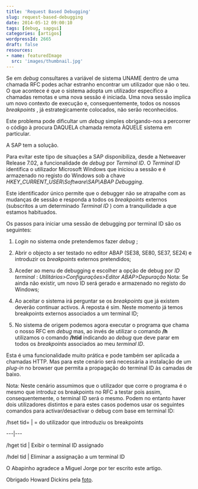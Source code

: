 ```yaml
---
title: 'Request Based Debugging'
slug: request-based-debugging
date: 2014-05-12 09:00:10
tags: [debug, sapgui]
categories: [artigos]
wordpressId: 2665
draft: false
resources:
- name: featuredImage
  src: 'images/thumbnail.jpg'
---
```

Se em _debug_ consultares a variável de sistema UNAME dentro de uma chamada RFC podes achar estranho encontrar um utilizador que não o teu. O que acontece é que o sistema adopta um utilizador específico a chamadas remotas e uma nova sessão é iniciada. Uma nova sessão implica um novo contexto de execução e, consequentemente, todos os nossos _breakpoints_ , já estrategicamente colocados, não serão reconhecidos.

Este problema pode dificultar um _debug_ simples obrigando-nos a percorrer o código à procura DAQUELA chamada remota ÀQUELE sistema em particular.

A SAP tem a solução.

<!--more-->

Para evitar este tipo de situações a SAP disponibiliza, desde a Netweaver Release 7.02, a funcionalidade de _debug_ por _Terminal ID_. O _Terminal ID_ identifica o utilizador Microsoft Windows que iniciou a sessão e é armazenado no registo do Windows sob a chave _HKEY_CURRENT_USER\Software\SAP\ABAP Debugging_.

Este identificador único permite que o debugger não se atrapalhe com as mudanças de sessão e responda a todos os _breakpoints_ externos (subscritos a um determinado _Terminal ID_ ) com a tranquilidade a que estamos habituados.

Os passos para iniciar uma sessão de debugging por terminal ID são os seguintes:

  1. _Login_ no sistema onde pretendemos fazer _debug_ ;

  2. Abrir o objecto a ser testado no editor ABAP (SE38, SE80, SE37, SE24) e introduzir os _breakpoints_ externos pretendidos;

  3. Aceder ao menu de debugging e escolher a opção de debug por _ID terminal_ :
_Utilitários>Configurações>Editor  ABAP>Depuração_
Nota: Se ainda não existir, um novo ID será gerado e armazenado no registo do Windows;

  4. Ao aceitar o sistema irá perguntar se os _breakpoints_ que já existem deverão continuar activos. A reposta é sim. Neste momento já temos breakpoints externos associados a um terminal ID;

  5. No sistema de origem podemos agora executar o programa que chama o nosso RFC em _debug_ mas, ao invés de utilizar o comando **/h** utilizamos o comando **/htid** indicando ao _debug_ que deve parar em todos os _breakpoints_ associados ao meu _terminal ID_.

Esta é uma funcionalidade muito prática e pode também ser aplicada a chamadas HTTP. Mas para este cenário será necessária a instalação de um _plug-in_ no browser que permita a propagação do terminal ID às camadas de baixo.

Nota: Neste cenário assumimos que o utilizador que corre o programa é o mesmo que introduz os breakpoints no RFC a testar pois assim, consequentemente, o terminal ID será o mesmo. Podem no entanto haver dois utilizadores distintos e para estes casos podemos usar os seguintes comandos para activar/desactivar o debug com base em terminal ID:

/hset tid=<tid>
| <tid> = do utilizador que introduziu os breakpoints

---|---

/hget tid
| Exibir o terminal ID assignado

/hdel tid
| Eliminar a assignação a um terminal ID

O Abapinho agradece a Miguel Jorge por ter escrito este artigo.

Obrigado Howard Dickins pela [foto][1].

   [1]: https://www.flickr.com/photos/dorkomatic/6182110293/in/photostream/
